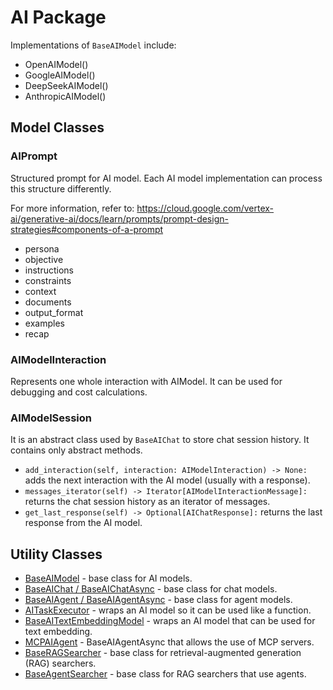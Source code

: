 # AI Package

Implementations of `BaseAIModel` include:

* OpenAIModel()
* GoogleAIModel()
* DeepSeekAIModel()
* AnthropicAIModel()

## Model Classes

### AIPrompt

Structured prompt for AI model. Each AI model implementation can process this structure differently.

For more information, refer to: <https://cloud.google.com/vertex-ai/generative-ai/docs/learn/prompts/prompt-design-strategies#components-of-a-prompt>

* persona
* objective
* instructions
* constraints
* context
* documents
* output_format
* examples
* recap

### AIModelInteraction

Represents one whole interaction with AIModel. It can be used for debugging and cost calculations.

### AIModelSession

It is an abstract class used by `BaseAIChat` to store chat session history. It contains only abstract methods.

* `add_interaction(self, interaction: AIModelInteraction) -> None:` adds the next interaction with the AI model (usually with a response).
* `messages_iterator(self) -> Iterator[AIModelInteractionMessage]:` returns the chat session history as an iterator of messages.
* `get_last_response(self) -> Optional[AIChatResponse]:` returns the last response from the AI model.

## Utility Classes

* [BaseAIModel](ai_base_ai_model.md) - base class for AI models.
* [BaseAIChat / BaseAIChatAsync](ai_base_ai_chat.md) - base class for chat models.
* [BaseAIAgent / BaseAIAgentAsync](ai_base_ai_agent.md) - base class for agent models.
* [AITaskExecutor](ai/ai_task_executor.md) - wraps an AI model so it can be used like a function.
* [BaseAITextEmbeddingModel](ai/text_embedding_model.md) - wraps an AI model that can be used for text embedding.
* [MCPAIAgent](ai/mcp_ai_agent.md) - BaseAIAgentAsync that allows the use of MCP servers.
* [BaseRAGSearcher](ai/base_rag_searcher.md) - base class for retrieval-augmented generation (RAG) searchers.
* [BaseAgentSearcher](ai/base_agent_searcher.md) - base class for RAG searchers that use agents.
